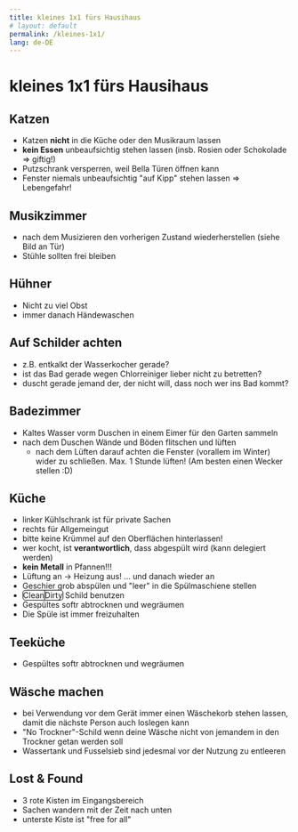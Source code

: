 ```yaml
---
title: kleines 1x1 fürs Hausihaus
# layout: default
permalink: /kleines-1x1/
lang: de-DE
---
```


# kleines 1x1 fürs Hausihaus

## Katzen

* Katzen __nicht__ in die Küche oder den Musikraum lassen
* __kein Essen__ unbeaufsichtig stehen lassen (insb. Rosien oder Schokolade => giftig!)
* Putzschrank versperren, weil Bella Türen öffnen kann
* Fenster niemals unbeaufsichtig "auf Kipp" stehen lassen => Lebengefahr!

## Musikzimmer

* nach dem Musizieren den vorherigen Zustand wiederherstellen (siehe Bild an Tür)
* Stühle sollten frei bleiben

## Hühner

* Nicht zu viel Obst
* immer danach Händewaschen

## Auf __Schilder__ achten

* z.B. entkalkt der Wasserkocher gerade?
* ist das Bad gerade wegen Chlorreiniger lieber nicht zu betretten?
* duscht gerade jemand der, der nicht will, dass noch wer ins Bad kommt?

## Badezimmer

* Kaltes Wasser vorm Duschen in einem Eimer für den Garten sammeln
* nach dem Duschen Wände und Böden flitschen und lüften
  * nach dem Lüften darauf achten die Fenster (vorallem im Winter) wider zu schließen. Max. 1 Stunde lüften! (Am besten einen Wecker stellen :D)

## Küche

* linker Kühlschrank ist für private Sachen
* rechts für Allgemeingut
* bitte keine Krümmel auf den Oberflächen hinterlassen!
* wer kocht, ist __verantwortlich__, dass abgespült wird (kann delegiert werden)
* __kein Metall__ in Pfannen!!!
* Lüftung an -> Heizung aus!
  ... und danach wieder an
* Geschier grob abspülen und "leer" in die Spülmaschiene stellen
* <span style="border: 1px solid #000; border-radius: 5px; overflow: hidden; width: fit-content;"><span style="padding: 0px; border-right: 1px solid #000;">Clean</span><span>Dirty</span></span> Schild benutzen
* Gespültes softr abtrocknen und wegräumen
* Die Spüle ist immer freizuhalten

## Teeküche

* Gespültes softr abtrocknen und wegräumen

## Wäsche machen

* bei Verwendung vor dem Gerät immer einen Wäschekorb stehen lassen, damit die nächste Person auch loslegen kann
* "No Trockner"-Schild wenn deine Wäsche nicht von jemandem in den Trockner getan werden soll
* Wassertank und Fusselsieb sind jedesmal vor der Nutzung zu entleeren

## Lost & Found

* 3 rote Kisten im Eingangsbereich
* Sachen wandern mit der Zeit nach unten
* unterste Kiste ist "free for all"
